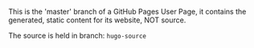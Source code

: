 This is the 'master' branch of a GitHub Pages User Page, it contains
the generated, static content for its website, NOT source.

The source is held in branch:  `hugo-source`
